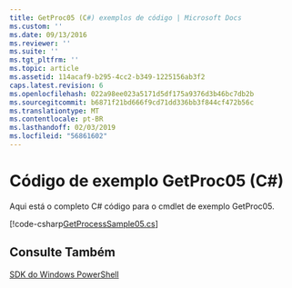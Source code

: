 ```yaml
---
title: GetProc05 (C#) exemplos de código | Microsoft Docs
ms.custom: ''
ms.date: 09/13/2016
ms.reviewer: ''
ms.suite: ''
ms.tgt_pltfrm: ''
ms.topic: article
ms.assetid: 114acaf9-b295-4cc2-b349-1225156ab3f2
caps.latest.revision: 6
ms.openlocfilehash: 022a98ee023a5171d5df175a9376d3b46bc7db2b
ms.sourcegitcommit: b6871f21bd666f9cd71dd336bb3f844cf472b56c
ms.translationtype: MT
ms.contentlocale: pt-BR
ms.lasthandoff: 02/03/2019
ms.locfileid: "56861602"
---
```

# <a name="getproc05-c-sample-code"></a>Código de exemplo GetProc05 (C#)

Aqui está o completo C# código para o cmdlet de exemplo GetProc05.

[!code-csharp[GetProcessSample05.cs](../../powershell-sdk-samples/SDK-2.0/csharp/GetProcessSample05/GetProcessSample05.cs#L11-L411 "GetProcessSample05.cs")]

## <a name="see-also"></a>Consulte Também

[SDK do Windows PowerShell](../windows-powershell-reference.md)